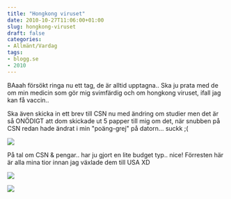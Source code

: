 ```yaml
---
title: "Hongkong viruset"
date: 2010-10-27T11:06:00+01:00
slug: hongkong-viruset
draft: false
categories:
- Allmänt/Vardag
tags:
- blogg.se
- 2010
---
```

BAaah försökt ringa nu ett tag, de är alltid upptagna.. Ska ju prata med de om min medicin som gör mig svimfärdig och om hongkong viruset, ifall jag kan få vaccin..  
  
Ska även skicka in ett brev till CSN nu med ändring om studier men det är så ONÖDIGT att dom skickade ut 5 papper till mig om det, när snubben på CSN redan hade ändrat i min "poäng-grej" på datorn... suckk ;(  
  
![](/assets/images/blogg.se/dsc04588_114149083.jpg)  
  
  
På tal om CSN & pengar.. har ju gjort en lite budget typ.. nice! Förresten här är alla mina tior innan jag växlade dem till USA XD  
  
![](/assets/images/blogg.se/dsc04589_114149170.jpg)  
  
  
![](https://cdn1.cdnme.se/cdn/9-1/701517/images/2010/dsc04590_114149200.jpg)